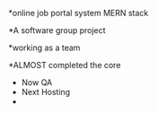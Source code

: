 *online job portal system MERN stack

*A software group project

*working as a team

*ALMOST completed the core

* Now QA
* Next Hosting
* 
